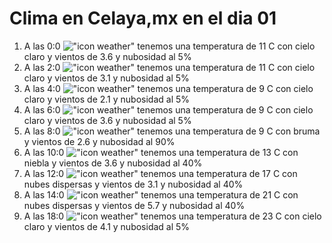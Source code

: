 # Clima en Celaya,mx en el dia 01

1. A las 0:0 !["icon weather"](http://openweathermap.org/img/w/02n.png) tenemos una temperatura de 11 C con cielo claro y  vientos de 3.6 y nubosidad al 5%
1. A las 2:0 !["icon weather"](http://openweathermap.org/img/w/02n.png) tenemos una temperatura de 11 C con cielo claro y  vientos de 3.1 y nubosidad al 5%
1. A las 4:0 !["icon weather"](http://openweathermap.org/img/w/02n.png) tenemos una temperatura de 9 C con cielo claro y  vientos de 2.1 y nubosidad al 5%
1. A las 6:0 !["icon weather"](http://openweathermap.org/img/w/02n.png) tenemos una temperatura de 9 C con cielo claro y  vientos de 3.6 y nubosidad al 5%
1. A las 8:0 !["icon weather"](http://openweathermap.org/img/w/50n.png) tenemos una temperatura de 9 C con bruma y  vientos de 2.6 y nubosidad al 90%
1. A las 10:0 !["icon weather"](http://openweathermap.org/img/w/50d.png) tenemos una temperatura de 13 C con niebla y  vientos de 3.6 y nubosidad al 40%
1. A las 12:0 !["icon weather"](http://openweathermap.org/img/w/03d.png) tenemos una temperatura de 17 C con nubes dispersas y  vientos de 3.1 y nubosidad al 40%
1. A las 14:0 !["icon weather"](http://openweathermap.org/img/w/03d.png) tenemos una temperatura de 21 C con nubes dispersas y  vientos de 5.7 y nubosidad al 40%
1. A las 18:0 !["icon weather"](http://openweathermap.org/img/w/02d.png) tenemos una temperatura de 23 C con cielo claro y  vientos de 4.1 y nubosidad al 5%
